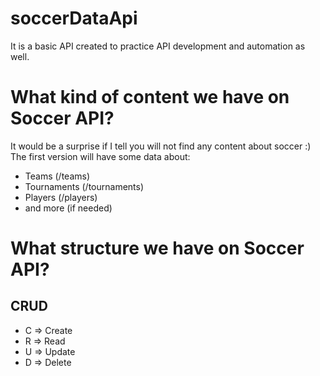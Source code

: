 # soccerDataApi
It is a basic API created to practice API development and automation as well.

# What kind of content we have on Soccer API?
It would be a surprise if I tell you will not find any content about soccer :)
The first version will have some data about:
- Teams (/teams)
- Tournaments (/tournaments)
- Players (/players)
- and more (if needed)

# What structure we have on Soccer API?
## CRUD
- C => Create
- R => Read
- U => Update
- D => Delete
